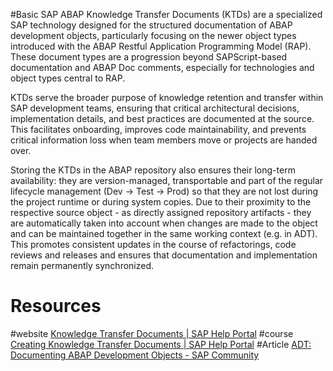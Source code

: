 #Basic 
SAP ABAP Knowledge Transfer Documents (KTDs) are a specialized SAP technology designed for the structured documentation of ABAP development objects, particularly focusing on the newer object types introduced with the ABAP Restful Application Programming Model (RAP). These document types are a progression beyond SAPScript-based documentation and ABAP Doc comments, especially for technologies and object types central to RAP.

KTDs serve the broader purpose of knowledge retention and transfer within SAP development teams, ensuring that critical architectural decisions, implementation details, and best practices are documented at the source. This facilitates onboarding, improves code maintainability, and prevents critical information loss when team members move or projects are handed over.

Storing the KTDs in the ABAP repository also ensures their long-term availability: they are version-managed, transportable and part of the regular lifecycle management (Dev → Test → Prod) so that they are not lost during the project runtime or during system copies. Due to their proximity to the respective source object - as directly assigned repository artifacts - they are automatically taken into account when changes are made to the object and can be maintained together in the same working context (e.g. in ADT). This promotes consistent updates in the course of refactorings, code reviews and releases and ensures that documentation and implementation remain permanently synchronized.
# Resources

#website  [Knowledge Transfer Documents | SAP Help Portal](https://help.sap.com/docs/abap-cloud/abap-development-tools-user-guide/knowledge-transfer-documents)
#course [Creating Knowledge Transfer Documents | SAP Help Portal](https://help.sap.com/docs/abap-cloud/abap-development-tools-user-guide/creating-knowledge-transfer-documents)
#Article [ADT: Documenting ABAP Development Objects - SAP Community](https://community.sap.com/t5/technology-blog-posts-by-sap/adt-documenting-abap-development-objects/ba-p/13469608)

